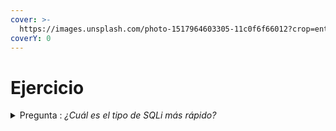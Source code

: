 ```yaml
---
cover: >-
  https://images.unsplash.com/photo-1517964603305-11c0f6f66012?crop=entropy&cs=tinysrgb&fm=jpg&ixid=MnwxOTcwMjR8MHwxfHNlYXJjaHwxMHx8Y3Jvc3NmaXR8ZW58MHx8fHwxNjc4NTY5OTEy&ixlib=rb-4.0.3&q=80
coverY: 0
---
```


# Ejercicio

<details>

<summary>Pregunta : <em>¿Cuál es el tipo de SQLi más rápido?</em></summary>

<mark style="color:orange;">`UNION query-based`</mark>

</details>
